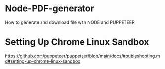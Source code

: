 # Node-PDF-generator
How to generate and download file with NODE and PUPPETEER

# Setting Up Chrome Linux Sandbox
https://github.com/puppeteer/puppeteer/blob/main/docs/troubleshooting.md#setting-up-chrome-linux-sandbox
